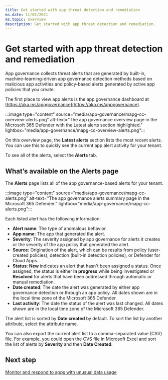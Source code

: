 ```yaml
---
title: Get started with app threat detection and remediation
ms.date: 11/02/2021
ms.topic: overview
description: Get started with app threat detection and remediation.
---
```


# Get started with app threat detection and remediation

App governance collects threat alerts that are generated by built-in, machine-learning-driven app governance detection methods based on malicious app activities and policy-based alerts generated by active app policies that you create.

The first place to view app alerts is the app governance dashboard at [https://aka.ms/appgovernance](https://aka.ms/appgovernance).

:::image type="content" source="media/app-governance/mapg-cc-overview-alerts.png" alt-text="The app governance overview page in the Microsoft 365 Defender with the Latest alerts section highlighted." lightbox="media/app-governance/mapg-cc-overview-alerts.png":::

On this overview page, the **Latest alerts** section lists the most recent alerts. You can use this to quickly see the current app alert activity for your tenant.

To see all of the alerts, select the **Alerts** tab.

## What’s available on the Alerts page

The **Alerts** page lists all of the app governance-based alerts for your tenant.

:::image type="content" source="media/app-governance/mapg-cc-alerts.png" alt-text="The app governance alerts summary page in the Microsoft 365 Defender." lightbox="media/app-governance/mapg-cc-alerts.png":::

Each listed alert has the following information:

- **Alert name**: The type of anomalous behavior.
- **App name**: The app that generated the alert.
- **Severity**: The severity assigned by app governance for alerts it creates or the severity of the app policy that generated the alert.
- **Source**: Origination of the alert, which can be results from policy (user-created policies), detection (built-in detection policies), or Defender for Cloud Apps.
- **Status**: **New** indicates an alert that hasn't been assigned a status. Once assigned, the status is either **In progress** while being investigated or **Resolved** for alerts that have been addressed through automatic or manual remediation.
- **Date created**: The date the alert was generated by either app governance detection or through an app policy. All dates shown are in the local time zone of the Microsoft 365 Defender.
- **Last activity**: The date the status of the alert was last changed. All dates shown are in the local time zone of the Microsoft 365 Defender.

The alert list is sorted by **Date created** by default. To sort the list by another attribute, select the attribute name.

You can also export the current alert list to a comma-separated value (CSV) file. For example, you could open the CVS file in Microsoft Excel and sort the list of alerts by **Severity** and then **Date Created**.

## Next step

[Monitor and respond to apps with unusual data usage](app-governance-monitor-apps-unusual-data-usage.md)
